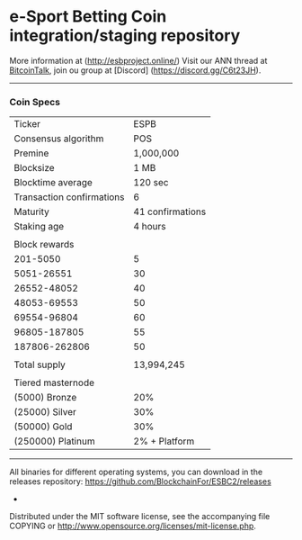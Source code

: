 e-Sport Betting Coin integration/staging repository
======================================
More information at (http://esbproject.online/)
Visit our ANN thread at [BitcoinTalk](https://bitcointalk.org/index.php?topic=4889530.0), join ou group at [Discord] (https://discord.gg/C6t23JH).

***

### Coin Specs

<table>
<tr><td>Ticker</td><td>ESPB</td></tr>
<tr><td>Consensus algorithm</td><td>POS</td></tr>
<tr><td>Premine</td><td>1,000,000</td></tr>
<tr><td>Blocksize</td><td>1 MB</td></tr>
<tr><td>Blocktime average</td><td>120 sec</td></tr>
<tr><td>Transaction confirmations</td><td>6</td></tr>
<tr><td>Maturity</td><td>41 confirmations</td></tr>
<tr><td>Staking age</td><td>4 hours</td></tr>
<tr><td></td><td></td></tr>
<tr><td>Block rewards</td><td></td></tr>
<tr><td>201-5050</td><td>5</td></tr>
<tr><td>5051-26551</td><td>30</td></tr>
<tr><td>26552-48052</td><td>40</td></tr>
<tr><td>48053-69553</td><td>50</td></tr>
<tr><td>69554-96804</td><td>60</td></tr>
<tr><td>96805-187805</td><td>55</td></tr>
<tr><td>187806-262806</td><td>50</td></tr>
<tr><td></td><td></td></tr>
<tr><td>Total supply</td><td>13,994,245</td></tr>
<tr><td></td><td></td></tr>
<tr><td>Tiered masternode</td><td></td></tr>
<tr><td>(5000) Bronze</td><td>20%</td></tr>
<tr><td>(25000) Silver</td><td>30%</td></tr>
<tr><td>(50000) Gold</td><td>30%</td></tr>
<tr><td>(250000) Platinum</td><td>2% + Platform</td></tr>
</table>

***

All binaries for different operating systems, you can download in the releases repository:
https://github.com/BlockchainFor/ESBC2/releases

-
Distributed under the MIT software license, see the accompanying file COPYING or http://www.opensource.org/licenses/mit-license.php.
